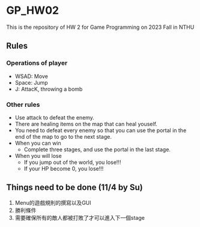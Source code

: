 # GP_HW02
This is the repository of HW 2 for Game Programming on 2023 Fall in NTHU

## Rules

### Operations of player

* WSAD: Move
* Space: Jump
* J: AttacK, throwing a bomb

### Other rules

* Use attack to defeat the enemy.
* There are healing items on the map that can heal youself. 
* You need to defeat every enemy so that you can use the portal in the end of the map to go to the next stage.
* When you can win
    * Complete three stages, and use the portal in the last stage.
* When you will lose
    * If you jump out of the world, you lose!!!
    * If your HP become 0, you lose!!!

## Things need to be done (11/4 by Su)

1. Menu的遊戲規則的撰寫以及GUI
2. 勝利條件
3. 需要確保所有的敵人都被打敗了才可以進入下一個stage